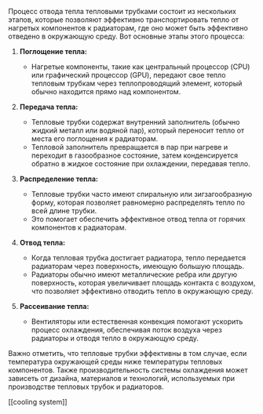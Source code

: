 Процесс отвода тепла тепловыми трубками состоит из нескольких этапов, которые позволяют эффективно транспортировать тепло от нагретых компонентов к радиаторам, где оно может быть эффективно отведено в окружающую среду. Вот основные этапы этого процесса:

1. **Поглощение тепла:**
    
    - Нагретые компоненты, такие как центральный процессор (CPU) или графический процессор (GPU), передают свое тепло тепловым трубкам через теплопроводящий элемент, который обычно находится прямо над компонентом.
2. **Передача тепла:**
    
    - Тепловые трубки содержат внутренний заполнитель (обычно жидкий металл или водяной пар), который переносит тепло от места его поглощения к радиаторам.
    - Тепловой заполнитель превращается в пар при нагреве и переходит в газообразное состояние, затем конденсируется обратно в жидкое состояние при охлаждении, передавая тепло.
3. **Распределение тепла:**
    
    - Тепловые трубки часто имеют спиральную или зигзагообразную форму, которая позволяет равномерно распределять тепло по всей длине трубки.
    - Это помогает обеспечить эффективное отвод тепла от горячих компонентов к радиаторам.
4. **Отвод тепла:**
    
    - Когда тепловая трубка достигает радиатора, тепло передается радиаторам через поверхность, имеющую большую площадь.
    - Радиаторы обычно имеют металлические ребра или другую поверхность, которая увеличивает площадь контакта с воздухом, что позволяет эффективно отводить тепло в окружающую среду.
5. **Рассеивание тепла:**
    
    - Вентиляторы или естественная конвекция помогают ускорить процесс охлаждения, обеспечивая поток воздуха через радиаторы и отводя тепло в окружающую среду.

Важно отметить, что тепловые трубки эффективны в том случае, если температура окружающей среды ниже температуры тепловых компонентов. Также производительность системы охлаждения может зависеть от дизайна, материалов и технологий, используемых при производстве тепловых трубок и радиаторов.




[[cooling system]]